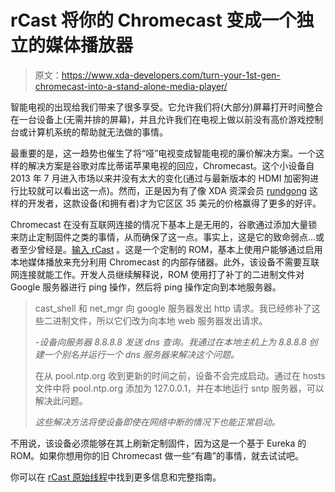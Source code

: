 # rCast 将你的 Chromecast 变成一个独立的媒体播放器

> 原文：<https://www.xda-developers.com/turn-your-1st-gen-chromecast-into-a-stand-alone-media-player/>

智能电视的出现给我们带来了很多享受。它允许我们将(大部分)屏幕打开时间整合在一台设备上(无需并排的屏幕)，并且允许我们在电视上做以前没有高价游戏控制台或计算机系统的帮助就无法做的事情。

最重要的是，这一趋势也催生了将“哑”电视变成智能电视的廉价解决方案。一个这样的解决方案是谷歌对库比蒂诺苹果电视的回应，Chromecast。这个小设备自 2013 年 7 月进入市场以来并没有太大的变化(通过与最新版本的 HDMI 加密狗进行比较就可以看出这一点)。然而，正是因为有了像 XDA 资深会员 [rundgong](http://forum.xda-developers.com/member.php?u=4687087) 这样的开发者，这款设备(和拥有者)才为它区区 35 美元的价格赢得了更多的好评。

Chromecast 在没有互联网连接的情况下基本上是无用的，谷歌通过添加大量锁来防止定制固件之类的事情，从而确保了这一点。事实上，这是它的致命弱点...或者至少曾经是。[输入 rCast](http://forum.xda-developers.com/hardware-hacking/chromecast/rom-rcast-chromecast-standalone-media-t3218203) 。这是一个定制的 ROM，基本上使用户能够通过启用本地媒体播放来充分利用 Chromecast 的内部存储器。此外，该设备不需要互联网连接就能工作。开发人员继续解释说，ROM 使用打了补丁的二进制文件对 Google 服务器进行 ping 操作，然后将 ping 操作定向到本地服务器。

> cast_shell 和 net_mgr 向 google 服务器发出 http 请求。我已经修补了这些二进制文件，所以它们改为向本地 web 服务器发出请求。
> 
> *-设备向服务器 8.8.8.8 发送 dns 查询。我通过在本地主机上为 8.8.8.8 创建一个别名并运行一个 dns 服务器来解决这个问题。*
> 
> 在从 pool.ntp.org 收到更新的时间之前，设备不会完成启动。通过在 hosts 文件中将 pool.ntp.org 添加为 127.0.0.1，并在本地运行 sntp 服务器，可以解决此问题。
> 
> *这些解决方法将使设备即使在网络中断的情况下也能正常启动。*

不用说，该设备必须能够在其上刷新定制固件，因为这是一个基于 Eureka 的 ROM。如果你想用你的旧 Chromecast 做一些“有趣”的事情，就去试试吧。

你可以在 [rCast 原始线程](http://forum.xda-developers.com/hardware-hacking/chromecast/rom-rcast-chromecast-standalone-media-t3218203)中找到更多信息和完整指南。
